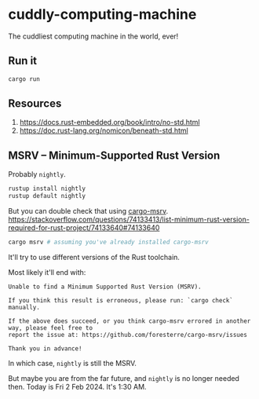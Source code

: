 # cuddly-computing-machine

The cuddliest computing machine in the world, ever!

## Run it

```zsh
cargo run
```

## Resources

1. https://docs.rust-embedded.org/book/intro/no-std.html
1. https://doc.rust-lang.org/nomicon/beneath-std.html 

## MSRV – Minimum-Supported Rust Version

Probably `nightly`.

```zsh
rustup install nightly
rustup default nightly
```

But you can double check that using [cargo-msrv](https://crates.io/crates/cargo-msrv).
https://stackoverflow.com/questions/74133413/list-minimum-rust-version-required-for-rust-project/74133640#74133640

```zsh
cargo msrv # assuming you've already installed cargo-msrv
```

It'll try to use different versions of the Rust toolchain.

Most likely it'll end with:

```text
Unable to find a Minimum Supported Rust Version (MSRV).

If you think this result is erroneous, please run: `cargo check` manually.

If the above does succeed, or you think cargo-msrv errored in another way, please feel free to
report the issue at: https://github.com/foresterre/cargo-msrv/issues

Thank you in advance!
```

In which case, `nightly` is still the MSRV.

But maybe you are from the far future, and `nightly` is no longer needed then.
Today is Fri 2 Feb 2024. It's 1:30 AM.
